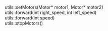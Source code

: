utils::setMotors(Motor* motor1, Motor* motor2)  
utils::forward(int right_speed, int left_speed)  
utils::forward(int speed)  
utils::stopMotors()  
